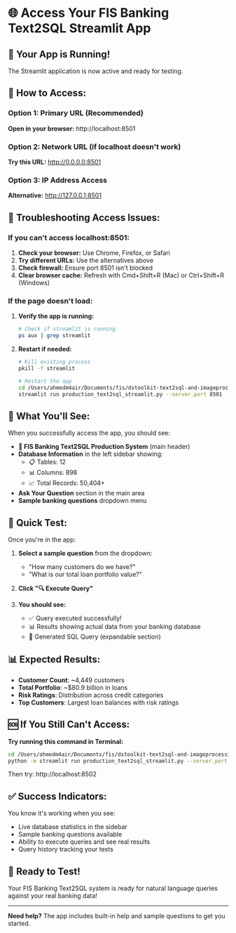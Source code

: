# 🌐 Access Your FIS Banking Text2SQL Streamlit App

## 🚀 Your App is Running!

The Streamlit application is now active and ready for testing.

## 🔗 How to Access:

### Option 1: Primary URL (Recommended)
**Open in your browser:** http://localhost:8501

### Option 2: Network URL (if localhost doesn't work)
**Try this URL:** http://0.0.0.0:8501

### Option 3: IP Address Access
**Alternative:** http://127.0.0.1:8501

## 🔧 Troubleshooting Access Issues:

### If you can't access localhost:8501:

1. **Check your browser:** Use Chrome, Firefox, or Safari
2. **Try different URLs:** Use the alternatives above
3. **Check firewall:** Ensure port 8501 isn't blocked
4. **Clear browser cache:** Refresh with Cmd+Shift+R (Mac) or Ctrl+Shift+R (Windows)

### If the page doesn't load:

1. **Verify the app is running:**
   ```bash
   # Check if streamlit is running
   ps aux | grep streamlit
   ```

2. **Restart if needed:**
   ```bash
   # Kill existing process
   pkill -f streamlit
   
   # Restart the app
   cd /Users/ahmedm4air/Documents/fis/dstoolkit-text2sql-and-imageprocessing
   streamlit run production_text2sql_streamlit.py --server.port 8501
   ```

## 🎯 What You'll See:

When you successfully access the app, you should see:

- **🏦 FIS Banking Text2SQL Production System** (main header)
- **Database Information** in the left sidebar showing:
  - 📋 Tables: 12
  - 📊 Columns: 898  
  - 📈 Total Records: 50,404+
- **Ask Your Question** section in the main area
- **Sample banking questions** dropdown menu

## 🧪 Quick Test:

Once you're in the app:

1. **Select a sample question** from the dropdown:
   - "How many customers do we have?"
   - "What is our total loan portfolio value?"

2. **Click "🔍 Execute Query"**

3. **You should see:**
   - ✅ Query executed successfully!
   - 📊 Results showing actual data from your banking database
   - 🔧 Generated SQL Query (expandable section)

## 📊 Expected Results:

- **Customer Count**: ~4,449 customers
- **Total Portfolio**: ~$80.9 billion in loans
- **Risk Ratings**: Distribution across credit categories
- **Top Customers**: Largest loan balances with risk ratings

## 🆘 If You Still Can't Access:

**Try running this command in Terminal:**

```bash
cd /Users/ahmedm4air/Documents/fis/dstoolkit-text2sql-and-imageprocessing
python -m streamlit run production_text2sql_streamlit.py --server.port 8502
```

Then try: http://localhost:8502

## ✅ Success Indicators:

You know it's working when you see:
- Live database statistics in the sidebar
- Sample banking questions available
- Ability to execute queries and see real results
- Query history tracking your tests

## 🎉 Ready to Test!

Your FIS Banking Text2SQL system is ready for natural language queries against your real banking data!

---
**Need help?** The app includes built-in help and sample questions to get you started.